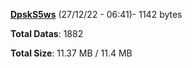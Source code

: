 [**DpskS5ws**](/data/DpskS5ws.txt) (27/12/22 - 06:41)- 1142 bytes

**Total Datas**: 1882

**Total Size**: 11.37 MB / 11.4 MB